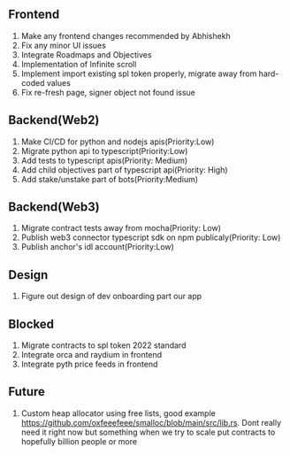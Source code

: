 Frontend
--------------------------------------------
1) Make any frontend changes recommended by Abhishekh
2) Fix any minor UI issues
3) Integrate Roadmaps and Objectives
4) Implementation of Infinite scroll
5) Implement import existing spl token properly, migrate away from hard-coded values
8) Fix re-fresh page, signer object not found issue

Backend(Web2)
---------------------------------------------
1) Make CI/CD for python and nodejs apis(Priority:Low)
2) Migrate python api to typescript(Priority:Low)
3) Add tests to typescript apis(Priority: Medium)
4) Add child objectives part of typescript api(Priority: High)
5) Add stake/unstake part of bots(Priority:Medium)

Backend(Web3)
---------------------------------------------
1) Migrate contract tests away from mocha(Priority: Low)
2) Publish web3 connector typescript sdk on npm publicaly(Priority: Low)
3) Publish anchor's idl account(Priority:Low)

Design
---------------------------------------------
1) Figure out design of dev onboarding part our app

Blocked
---------------------------------------------
1) Migrate contracts to spl token 2022 standard
2) Integrate orca and raydium in frontend
3) Integrate pyth price feeds in frontend

Future
---------------------------------------------
1) Custom heap allocator using free lists, good example https://github.com/oxfeeefeee/smalloc/blob/main/src/lib.rs.
   Dont really need it right now but something when we try to scale put contracts to hopefully billion people or more
